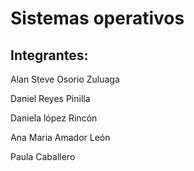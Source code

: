 # Sistemas operativos 
## Integrantes:
Alan Steve Osorio Zuluaga

Daniel Reyes Pinilla

Daniela lópez Rincón

Ana Maria Amador León

Paula Caballero 
